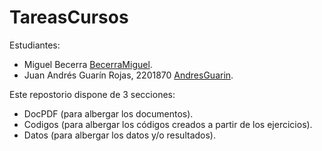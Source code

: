 # TareasCursos

Estudiantes:
+ Miguel Becerra [BecerraMiguel](https://github.com/BecerraMiguel).
+ Juan Andrés Guarín Rojas, 2201870 [AndresGuarin](https://github.com/AndresGuarin).

Este repostorio dispone de 3 secciones: 
+ DocPDF (para albergar los documentos).
+ Codigos (para albergar los códigos creados a partir de los ejercicios).
+ Datos (para albergar los datos y/o resultados).
